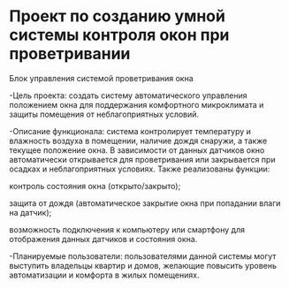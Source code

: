 # Проект по созданию умной системы контроля окон при проветривании

Блок управления системой проветривания окна

-Цель проекта: создать систему автоматического управления положением окна для поддержания комфортного микроклимата и защиты помещения от неблагоприятных условий.

-Описание функционала: система контролирует температуру и влажность воздуха в помещении, наличие дождя снаружи, а также текущее положение окна. В зависимости от данных датчиков окно автоматически открывается для проветривания или закрывается при осадках и неблагоприятных условиях. Также реализованы функции:

контроль состояния окна (открыто/закрыто);

защита от дождя (автоматическое закрытие окна при попадании влаги на датчик);

возможность подключения к компьютеру или смартфону для отображения данных датчиков и состояния окна.

-Планируемые пользователи: пользователями данной системы могут выступить владельцы квартир и домов, желающие повысить уровень автоматизации и комфорта в жилых помещениях.
